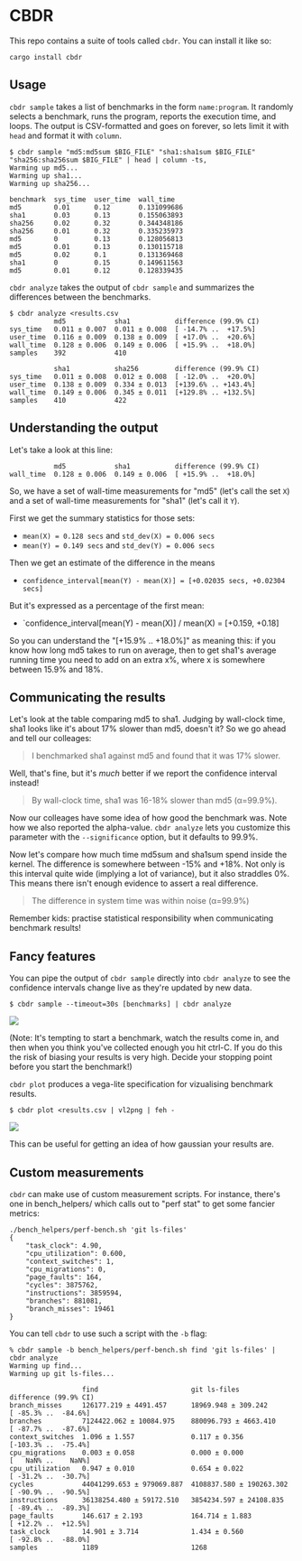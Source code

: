 # CBDR

This repo contains a suite of tools called `cbdr`.  You can install it like so:

```
cargo install cbdr
```

## Usage

`cbdr sample` takes a list of benchmarks in the form `name:program`.
It randomly selects a benchmark, runs the program, reports the execution
time, and loops.  The output is CSV-formatted and goes on forever, so lets
limit it with `head` and format it with `column`.

```
$ cbdr sample "md5:md5sum $BIG_FILE" "sha1:sha1sum $BIG_FILE" "sha256:sha256sum $BIG_FILE" | head | column -ts,
Warming up md5...
Warming up sha1...
Warming up sha256...

benchmark  sys_time  user_time  wall_time
md5        0.01      0.12       0.131099686
sha1       0.03      0.13       0.155063893
sha256     0.02      0.32       0.344348186
sha256     0.01      0.32       0.335235973
md5        0         0.13       0.128056813
md5        0.01      0.13       0.130115718
md5        0.02      0.1        0.131369468
sha1       0         0.15       0.149611563
md5        0.01      0.12       0.128339435
```

`cbdr analyze` takes the output of `cbdr sample` and summarizes the differences
between the benchmarks.

```
$ cbdr analyze <results.csv
           md5            sha1           difference (99.9% CI)
sys_time   0.011 ± 0.007  0.011 ± 0.008  [ -14.7% ..  +17.5%]
user_time  0.116 ± 0.009  0.138 ± 0.009  [ +17.0% ..  +20.6%]
wall_time  0.128 ± 0.006  0.149 ± 0.006  [ +15.9% ..  +18.0%]
samples    392            410

           sha1           sha256         difference (99.9% CI)
sys_time   0.011 ± 0.008  0.012 ± 0.008  [ -12.0% ..  +20.0%]
user_time  0.138 ± 0.009  0.334 ± 0.013  [+139.6% .. +143.4%]
wall_time  0.149 ± 0.006  0.345 ± 0.011  [+129.8% .. +132.5%]
samples    410            422
```

## Understanding the output

Let's take a look at this line:

```
           md5            sha1           difference (99.9% CI)
wall_time  0.128 ± 0.006  0.149 ± 0.006  [ +15.9% ..  +18.0%]
```

So, we have a set of wall-time measurements for "md5" (let's call the set
`X`) and a set of wall-time measurements for "sha1" (let's call it `Y`).

First we get the summary statistics for those sets:

* `mean(X) = 0.128 secs` and `std_dev(X) = 0.006 secs`
* `mean(Y) = 0.149 secs` and `std_dev(Y) = 0.006 secs`

Then we get an estimate of the difference in the means

* `confidence_interval[mean(Y) - mean(X)] = [+0.02035 secs, +0.02304 secs]`

But it's expressed as a percentage of the first mean:

* `confidence_interval[mean(Y) - mean(X)] / mean(X) = [+0.159, +0.18]

So you can understand the "[+15.9% .. +18.0%]" as meaning this: if you know
how long md5 takes to run on average, then to get sha1's average running time
you need to add on an extra x%, where x is somewhere between 15.9% and 18%.

## Communicating the results

Let's look at the table comparing md5 to sha1.  Judging by wall-clock time,
sha1 looks like it's about 17% slower than md5, doesn't it?  So we go ahead
and tell our colleages:

> I benchmarked sha1 against md5 and found that it was 17% slower.

Well, that's fine, but it's _much_ better if we report the confidence
interval instead!

> By wall-clock time, sha1 was 16-18% slower than md5 (α=99.9%).

Now our colleages have some idea of how good the benchmark was.  Note how
we also reported the alpha-value.  `cbdr analyze` lets you customize this
parameter with the `--significance` option, but it defaults to 99.9%.

Now let's compare how much time md5sum and sha1sum spend inside the kernel.
The difference is somewhere between -15% and +18%.  Not only is this interval
quite wide (implying a lot of variance), but it also straddles 0%.  This means
there isn't enough evidence to assert a real difference.

> The difference in system time was within noise (α=99.9%)

Remember kids: practise statistical responsibility when communicating
benchmark results!

## Fancy features

You can pipe the output of `cbdr sample` directly into `cbdr analyze` to
see the confidence intervals change live as they're updated by new data.

```
$ cbdr sample --timeout=30s [benchmarks] | cbdr analyze
```

![](https://github.com/asayers/cbdr/raw/master/demo.gif)

(Note: It's tempting to start a benchmark, watch the results come in, and
then when you think you've collected enough you hit ctrl-C.  If you do this
the risk of biasing your results is very high.  Decide your stopping point
before you start the benchmark!)

`cbdr plot` produces a vega-lite specification for vizualising benchmark
results.

```
$ cbdr plot <results.csv | vl2png | feh -
```

![](https://github.com/asayers/cbdr/raw/master/demo.png)

This can be useful for getting an idea of how gaussian your results are.

## Custom measurements

`cbdr` can make use of custom measurement scripts.  For instance, there's one
in bench_helpers/ which calls out to "perf stat" to get some fancier metrics:

```
./bench_helpers/perf-bench.sh 'git ls-files'
{
    "task_clock": 4.90,
    "cpu_utilization": 0.600,
    "context_switches": 1,
    "cpu_migrations": 0,
    "page_faults": 164,
    "cycles": 3875762,
    "instructions": 3859594,
    "branches": 881081,
    "branch_misses": 19461
}
```

You can tell `cbdr` to use such a script with the `-b` flag:

```
% cbdr sample -b bench_helpers/perf-bench.sh find 'git ls-files' | cbdr analyze
Warming up find...
Warming up git ls-files...

                  find                       git ls-files              difference (99.9% CI)
branch_misses     126177.219 ± 4491.457      18969.948 ± 309.242       [ -85.3% ..  -84.6%]
branches          7124422.062 ± 10084.975    880096.793 ± 4663.410     [ -87.7% ..  -87.6%]
context_switches  1.096 ± 1.557              0.117 ± 0.356             [-103.3% ..  -75.4%]
cpu_migrations    0.003 ± 0.058              0.000 ± 0.000             [   NaN% ..    NaN%]
cpu_utilization   0.947 ± 0.010              0.654 ± 0.022             [ -31.2% ..  -30.7%]
cycles            44041299.653 ± 979069.887  4108837.580 ± 190263.302  [ -90.9% ..  -90.5%]
instructions      36138254.480 ± 59172.510   3854234.597 ± 24108.835   [ -89.4% ..  -89.3%]
page_faults       146.617 ± 2.193            164.714 ± 1.883           [ +12.2% ..  +12.5%]
task_clock        14.901 ± 3.714             1.434 ± 0.560             [ -92.8% ..  -88.0%]
samples           1189                       1268
```
